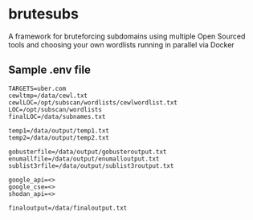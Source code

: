 # brutesubs
A framework for bruteforcing subdomains using multiple Open Sourced tools and choosing your own wordlists running in parallel via Docker



## Sample .env file

```
TARGETS=uber.com
cewltmp=/data/cewl.txt
cewlLOC=/opt/subscan/wordlists/cewlwordlist.txt
LOC=/opt/subscan/wordlists
finalLOC=/data/subnames.txt

temp1=/data/output/temp1.txt
temp2=/data/output/temp2.txt

gobusterfile=/data/output/gobusteroutput.txt
enumallfile=/data/output/enumalloutput.txt
sublist3rfile=/data/output/sublist3routput.txt

google_api=<>
google_cse=<>
shodan_api=<>

finaloutput=/data/finaloutput.txt
```